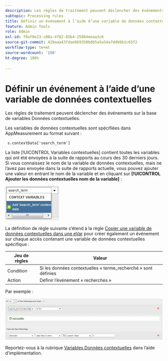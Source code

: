 ```yaml
---
description: Les règles de traitement peuvent déclencher des événements sur la base de variables Données contextuelles.
subtopic: Processing rules
title: Définir un événement à l’aide d’une variable de données contextuelles
feature: Admin Tools
role: Admin
exl-id: f0af0e23-c08a-4f82-85b4-25064eeaa3c6
source-git-commit: 429aaa43fdae669350bdb5a5a54a7d4b9b1c65f2
workflow-type: tm+mt
source-wordcount: '156'
ht-degree: 100%

---
```


# Définir un événement à l’aide d’une variable de données contextuelles

Les règles de traitement peuvent déclencher des événements sur la base de variables Données contextuelles.

Les variables de données contextuelles sont spécifiées dans AppMeasurement au format suivant :

```
 s.contextData['search_term']
```

La liste [!UICONTROL Variables contextuelles] contient toutes les variables qui ont été envoyées à la suite de rapports au cours des 30 derniers jours. Si vous connaissez le nom de la variable de données contextuelles, mais ne l’avez pas envoyée dans la suite de rapports actuelle, vous pouvez ajouter une valeur en entrant le nom de la variable et en cliquant sur **[!UICONTROL Ajouter les données contextuelles nom de la variable]** :

![](assets/add-context-variable.png)

La définition de règle suivante s’étend à la règle [Copier une variable de données contextuelles dans une eVar](/help/admin/admin/c-manage-report-suites/c-edit-report-suites/general/c-processing-rules/processing-rules-examples/processing-rules-copy-context-data.md) pour créer également un événement sur chaque accès contenant une variable de données contextuelles spécifique :

| Jeu de règles | Valeur |
|---|---|
| Condition | Si les données contextuelles « terme_recherché » sont définies |
| Action | Définir l’événement « recherches » |

Par exemple :

![](assets/processing_rule_set_event.png)

Reportez-vous à la rubrique [Variables Données contextuelles](https://experienceleague.adobe.com/docs/analytics/implementation/vars/page-vars/contextdata.html?lang=fr) dans l’aide d’implémentation.
